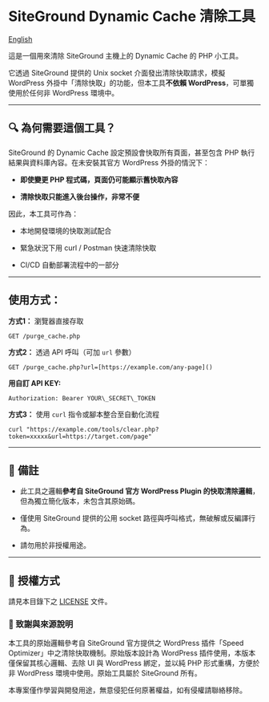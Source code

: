 # SiteGround Dynamic Cache 清除工具

[English](./README.md)

這是一個用來清除 SiteGround 主機上的 Dynamic Cache 的 PHP 小工具。

它透過 SiteGround 提供的 Unix socket 介面發出清除快取請求，模擬 WordPress 外掛中「清除快取」的功能，但本工具**不依賴 WordPress**，可單獨使用於任何非 WordPress 環境中。

***

## 🔍 為何需要這個工具？

SiteGround 的 Dynamic Cache 設定預設會快取所有頁面，甚至包含 PHP 執行結果與資料庫內容。在未安裝其官方 WordPress 外掛的情況下：

* **即使變更 PHP 程式碼，頁面仍可能顯示舊快取內容**

* **清除快取只能進入後台操作，非常不便**

因此，本工具可作為：

* 本地開發環境的快取測試配合

* 緊急狀況下用 curl / Postman 快速清除快取

* CI/CD 自動部署流程中的一部分

***
## 使用方式：
 **方式1：** 瀏覽器直接存取
```
GET /purge_cache.php
```
**方式2：** 透過 API 呼叫（可加 `url` 參數）
```
GET /purge_cache.php?url=[https://example.com/any-page]()
```
**用自訂 API KEY:**
```
Authorization: Bearer YOUR\_SECRET\_TOKEN
```
**方式3：** 使用 `curl` 指令或腳本整合至自動化流程
```
curl "https://example.com/tools/clear.php?token=xxxxx&url=https://target.com/page"
```
***

## 📎 備註

* 此工具之邏輯**參考自 SiteGround 官方 WordPress Plugin 的快取清除邏輯**，但為獨立簡化版本，未包含其原始碼。

* 僅使用 SiteGround 提供的公用 socket 路徑與呼叫格式，無破解或反編譯行為。

* 請勿用於非授權用途。

***

## 📄 授權方式

請見本目錄下之 [LICENSE](LICENSE.md) 文件。

### 🔖 致謝與來源說明

本工具的原始邏輯參考自 SiteGround 官方提供之 WordPress 插件「Speed Optimizer」中之清除快取機制。原始版本設計為 WordPress 插件使用，本版本僅保留其核心邏輯、去除 UI 與 WordPress 綁定，並以純 PHP 形式重構，方便於非 WordPress 環境中使用。原始工具屬於 SiteGround 所有。

本專案僅作學習與開發用途，無意侵犯任何原著權益，如有侵權請聯絡移除。

